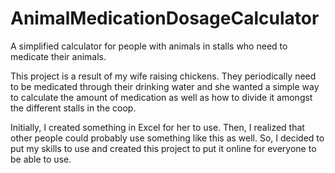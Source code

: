 # AnimalMedicationDosageCalculator
A simplified calculator for people with animals in stalls who need to medicate their animals.

This project is a result of my wife raising chickens.  They periodically need to be medicated through their drinking water and she wanted a simple way to calculate the amount of medication as well as how to divide it amongst the different stalls in the coop.  

Initially, I created something in Excel for her to use.  Then, I realized that other people could probably use something like this as well.  So, I decided to put my skills to use and created this project to put it online for everyone to be able to use.
